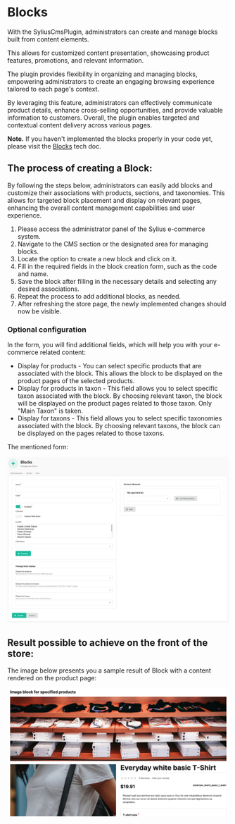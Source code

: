 # Blocks

With the SyliusCmsPlugin, administrators can create and manage blocks built from content elements.

This allows for customized content presentation, showcasing product features, promotions, and relevant information.

The plugin provides flexibility in organizing and managing blocks,
empowering administrators to create an engaging browsing experience tailored to each page's context.

By leveraging this feature, administrators can effectively communicate product details, enhance cross-selling opportunities,
and provide valuable information to customers. Overall,
the plugin enables targeted and contextual content delivery across various pages.

**Note.** If you haven't implemented the blocks properly in your code yet, please visit the [Blocks](blocks.md) tech doc.

## The process of creating a Block:

By following the steps below, administrators can easily add blocks and customize their associations with products, sections, and taxonomies. This allows for targeted block placement and display on relevant pages, enhancing the overall content management capabilities and user experience.

1. Please access the administrator panel of the Sylius e-commerce system.
2. Navigate to the CMS section or the designated area for managing blocks.
3. Locate the option to create a new block and click on it.
4. Fill in the required fields in the block creation form, such as the code and name.
5. Save the block after filling in the necessary details and selecting any desired associations.
6. Repeat the process to add additional blocks, as needed.
7. After refreshing the store page, the newly implemented changes should now be visible.

### Optional configuration

In the form, you will find additional fields, which will help you with your e-commerce related content:

- Display for products - You can select specific products that are associated with the block. This allows the block to be displayed on the product pages of the selected products.
- Display for products in taxon - This field allows you to select specific taxon associated with the block. By choosing relevant taxon, the block will be displayed on the product pages related to those taxon. Only "Main Taxon" is taken.
- Display for taxons - This field allows you to select specific taxonomies associated with the block. By choosing relevant taxons, the block can be displayed on the pages related to those taxons.

The mentioned form:

![Screenshot showing content management config in admin](blocks_create_cms.png)

## Result possible to achieve on the front of the store:

The image below presents you a sample result of Block with a content rendered on the product page:

![Screenshot showing content management config in admin](blocks_cms_result.png)
